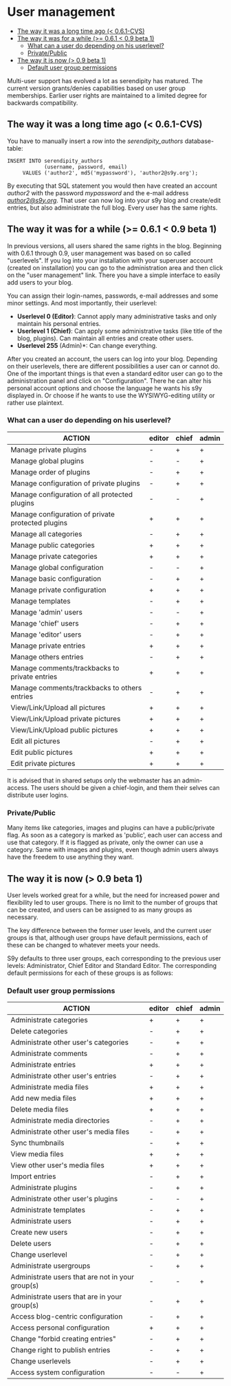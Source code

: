 # User management

* [The way it was a long time ago (\< 0.6.1-CVS)](#A2)
* [The way it was for a while (\>= 0.6.1 \< 0.9 beta 1)](#A3)
  * [What can a user do depending on his userlevel?](#A4)
  * [Private/Public](#A5)
* [The way it is now (\> 0.9 beta 1)](#A6)
  * [Default user group permissions](#A7)

Multi-user support has evolved a lot as serendipity has matured. The current version grants/denies capabilities based on user group memberships. Earlier user rights are maintained to a limited degree for backwards compatibility.

## <a name="A2"></a>The way it was a long time ago (\< 0.6.1-CVS)

You have to manually insert a row into the *serendipity\_authors* database-table:

```
INSERT INTO serendipity_authors
            (username, password, email)
     VALUES ('author2', md5('mypassword'), 'author2@s9y.org');
```

By executing that SQL statement you would then have created an account *author2* with the password *mypassword* and the e-mail address *author2@s9y.org*. That user can now log into your s9y blog and create/edit entries, but also administrate the full blog. Every user has the same rights.

## <a name="A3"></a>The way it was for a while (\>= 0.6.1 \< 0.9 beta 1)

In previous versions, all users shared the same rights in the blog. Beginning with 0.6.1 through 0.9, user management was based on so called "userlevels". If you log into your installation with your superuser account (created on installation) you can go to the administration area and then click on the "user management" link. There you have a simple interface to easily add users to your blog.

You can assign their login-names, passwords, e-mail addresses and some minor settings. And most importantly, their userlevel:

*  **Userlevel 0 (Editor)**: Cannot apply many administrative tasks and only maintain his personal entries.
*  **Userlevel 1 (Chief)**: Can apply some administrative tasks (like title of the blog, plugins). Can maintain all entries and create other users.
*  **Userlevel 255** (Admin)\*: Can change everything.

After you created an account, the users can log into your blog. Depending on their userlevels, there are different possibilities a user can or cannot do. One of the important things is that even a standard editor user can go to the administration panel and click on "Configuration". There he can alter his personal account options and choose the language he wants his s9y displayed in. Or choose if he wants to use the WYSIWYG-editing utility or rather use plaintext.

### <a name="A4"></a>What can a user do depending on his userlevel?

**ACTION** | **editor** | **chief** | **admin**
---------- | ---------- | --------- | ---------
Manage private plugins | - | + | +
Manage global plugins | - | - | +
Manage order of plugins | - | + | +
Manage configuration of private plugins | - | + | +
Manage configuration of all protected plugins | - | - | +
Manage configuration of private protected plugins | + | + | +
Manage all categories | - | + | +
Manage public categories | + | + | +
Manage private categories | + | + | +
Manage global configuration | - | - | +
Manage basic configuration | - | + | +
Manage private configuration | + | + | +
Manage templates | - | + | +
Manage 'admin' users | - | - | +
Manage 'chief' users | - | + | +
Manage 'editor' users | - | + | +
Manage private entries | + | + | +
Manage others entries | - | + | +
Manage comments/trackbacks to private entries | + | + | +
Manage comments/trackbacks to others entries | - | + | +
View/Link/Upload all pictures | + | + | +
View/Link/Upload private pictures | + | + | +
View/Link/Upload public pictures | + | + | +
Edit all pictures | - | + | +
Edit public pictures | + | + | +
Edit private pictures | + | + | +

It is advised that in shared setups only the webmaster has an admin-access. The users should be given a chief-login, and them their selves can distribute user logins.

### <a name="A5"></a>Private/Public

Many items like categories, images and plugins can have a public/private flag. As soon as a category is marked as 'public', each user can access and use that category. If it is flagged as private, only the owner can use a category. Same with images and plugins, even though admin users always have the freedem to use anything they want.

## <a name="A6"></a>The way it is now (\> 0.9 beta 1)

User levels worked great for a while, but the need for increased power and flexibility led to user groups. There is no limit to the number of groups that can be created, and users can be assigned to as many groups as necessary.

The key difference between the former user levels, and the current user groups is that, although user groups have default permissions, each of these can be changed to whatever meets your needs.

S9y defaults to three user groups, each corresponding to the previous user levels: Administrator, Chief Editor and Standard Editor. The corresponding default permissions for each of these groups is as follows:

### <a name="A7"></a>Default user group permissions

**ACTION** | **editor** | **chief** | **admin**
---------- | ---------- | --------- | ---------
Administrate categories | + | + | +
Delete categories | - | + | +
Administrate other user's categories | - | + | +
Administrate comments | - | + | +
Administrate entries | + | + | +
Administrate other user's entries | - | + | +
Administrate media files | + | + | +
Add new media files | + | + | +
Delete media files | + | + | +
Administrate media directories | - | + | +
Administrate other user's media files | - | + | + |
Sync thumbnails | - | + | +
View media files | + | + | +
View other user's media files | + | + | +
Import entries | - | + | +
Administrate plugins | - | + | +
Administrate other user's plugins | - | - | +
Administrate templates | - | + | +
Administrate users | - | + | +
Create new users | - | + | +
Delete users | - | + | +
Change userlevel | - | + | +
Administrate usergroups | - | + | +
Administrate users that are not in your group(s) | - | - | +
Administrate users that are in your group(s) | - | + | +
Access blog-centric configuration | - | + | +
Access personal configuration | + | + | +
Change "forbid creating entries" | - | + | +
Change right to publish entries | - | + | +
Change userlevels | - | + | +
Access system configuration | - | - | +